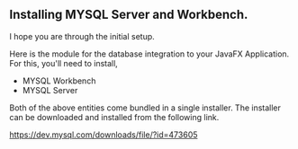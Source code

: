 
## Installing MYSQL Server and Workbench.

I hope you are through the initial setup.

Here is the module for the database integration to your JavaFX Application.
For this, you'll need to install,
* MYSQL Workbench
* MYSQL Server

Both of the above entities come bundled in a single installer.
The installer can be downloaded and installed from the following link.

https://dev.mysql.com/downloads/file/?id=473605
